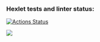### Hexlet tests and linter status:
[![Actions Status](https://github.com/evgenpush/java-project-lvl2/workflows/hexlet-check/badge.svg)](https://github.com/evgenpush/java-project-lvl2/actions)

<a href="https://asciinema.org/a/Fiv4QxbjH7avCNILkzjkbYXRU" target="_blank"><img src="https://asciinema.org/a/Fiv4QxbjH7avCNILkzjkbYXRU.svg" /></a>
